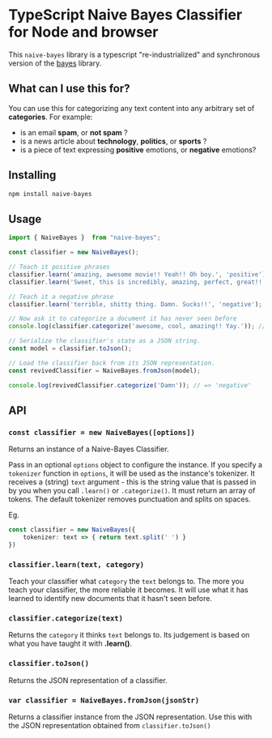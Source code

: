 # TypeScript Naive Bayes Classifier for Node and browser

This `naive-bayes` library is a typescript "re-industrialized" and synchronous version of
the [bayes](https://www.npmjs.com/package/bayes) library.

## What can I use this for?

You can use this for categorizing any text content into any arbitrary set of **categories**. For example:

- is an email **spam**, or **not spam** ?
- is a news article about **technology**, **politics**, or **sports** ?
- is a piece of text expressing **positive** emotions, or **negative** emotions?

## Installing

```bash
npm install naive-bayes
```

## Usage

```typescript
import { NaiveBayes }  from "naive-bayes";

const classifier = new NaiveBayes();

// Teach it positive phrases
classifier.learn('amazing, awesome movie!! Yeah!! Oh boy.', 'positive');
classifier.learn('Sweet, this is incredibly, amazing, perfect, great!!', 'positive');

// Teach it a negative phrase
classifier.learn('terrible, shitty thing. Damn. Sucks!!', 'negative');

// Now ask it to categorize a document it has never seen before
console.log(classifier.categorize('awesome, cool, amazing!! Yay.')); // => 'positive'

// Serialize the classifier's state as a JSON string.
const model = classifier.toJson();

// Load the classifier back from its JSON representation.
const revivedClassifier = NaiveBayes.fromJson(model);

console.log(revivedClassifier.categorize('Damn')); // => 'negative'

```

## API

### `const classifier = new NaiveBayes([options])`

Returns an instance of a Naive-Bayes Classifier.

Pass in an optional `options` object to configure the instance. If you specify a `tokenizer` function in `options`, it will be used as the instance's tokenizer. It receives a (string) `text` argument - this is the string value that is passed in by you when you call `.learn()` or `.categorize()`. It must return an array of tokens. The default tokenizer removes punctuation and splits on spaces.

Eg.

```typescript
const classifier = new NaiveBayes({
    tokenizer: text => { return text.split(' ') }
})
```

### `classifier.learn(text, category)`

Teach your classifier what `category` the `text` belongs to. The more you teach your classifier, the more reliable it becomes. It will use what it has learned to identify new documents that it hasn't seen before.

### `classifier.categorize(text)`

Returns the `category` it thinks `text` belongs to. Its judgement is based on what you have taught it with **.learn()**.

### `classifier.toJson()`

Returns the JSON representation of a classifier.

### `var classifier = NaiveBayes.fromJson(jsonStr)`

Returns a classifier instance from the JSON representation. Use this with the JSON representation obtained from `classifier.toJson()`
